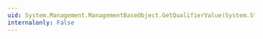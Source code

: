 ```yaml
---
uid: System.Management.ManagementBaseObject.GetQualifierValue(System.String)
internalonly: False
---
```

